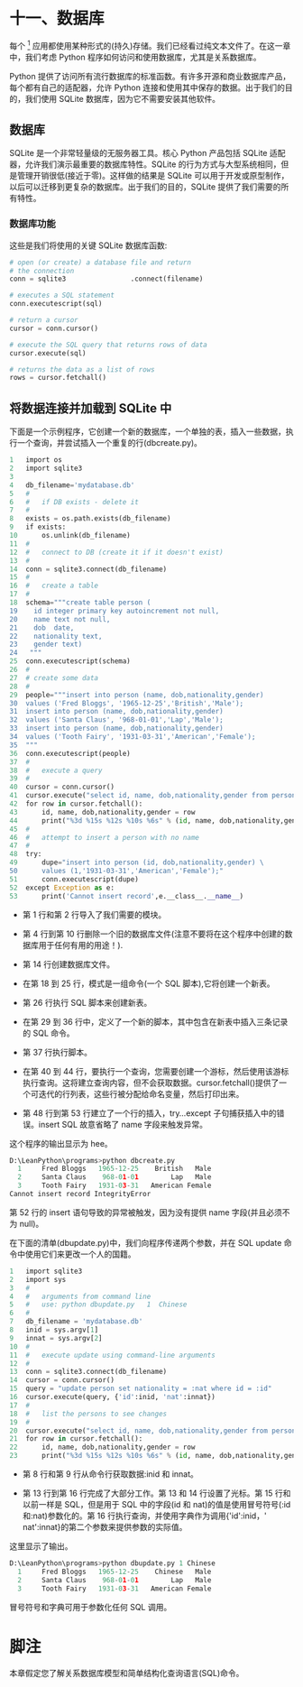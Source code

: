 # 十一、数据库

每个 [<sup class="calibre4">1</sup>](#Fn1) 应用都使用某种形式的(持久)存储。我们已经看过纯文本文件了。在这一章中，我们考虑 Python 程序如何访问和使用数据库，尤其是关系数据库。

Python 提供了访问所有流行数据库的标准函数。有许多开源和商业数据库产品，每个都有自己的适配器，允许 Python 连接和使用其中保存的数据。出于我们的目的，我们使用 SQLite 数据库，因为它不需要安装其他软件。

## 数据库

SQLite 是一个非常轻量级的无服务器工具。核心 Python 产品包括 SQLite 适配器，允许我们演示最重要的数据库特性。SQLite 的行为方式与大型系统相同，但是管理开销很低(接近于零)。这样做的结果是 SQLite 可以用于开发或原型制作，以后可以迁移到更复杂的数据库。出于我们的目的，SQLite 提供了我们需要的所有特性。

### 数据库功能

这些是我们将使用的关键 SQLite 数据库函数:

```py
# open (or create) a database file and return
# the connection
conn = sqlite3                .connect(filename)

# executes a SQL statement
conn.executescript(sql)

# return a cursor
cursor = conn.cursor()

# execute the SQL query that returns rows of data
cursor.execute(sql)

# returns the data as a list of rows
rows = cursor.fetchall() 
```

## 将数据连接并加载到 SQLite 中

下面是一个示例程序，它创建一个新的数据库，一个单独的表，插入一些数据，执行一个查询，并尝试插入一个重复的行(dbcreate.py)。

```py
1   import os
2   import sqlite3
3   
4   db_filename='mydatabase.db'
5   #
6   #   if DB exists - delete it
7   #
8   exists = os.path.exists(db_filename)
9   if exists:
10      os.unlink(db_filename)
11  #
12  #   connect to DB (create it if it doesn't exist)
13  #
14  conn = sqlite3.connect(db_filename)
15  #
16  #   create a table
17  #
18  schema="""create table person (
19    id integer primary key autoincrement not null,
20    name text not null,
21    dob  date,
22    nationality text,
23    gender text)
24   """
25  conn.executescript(schema)
26  #
27  # create some data
28  #
29  people="""insert into person (name, dob,nationality,gender)
30  values ('Fred Bloggs', '1965-12-25','British','Male');
31  insert into person (name, dob,nationality,gender)
32  values ('Santa Claus', '968-01-01','Lap','Male');
33  insert into person (name, dob,nationality,gender)
34  values ('Tooth Fairy', '1931-03-31','American','Female');
35  """
36  conn.executescript(people)
37  #
38  #   execute a query
39  #
40  cursor = conn.cursor()
41  cursor.execute("select id, name, dob,nationality,gender from person")
42  for row in cursor.fetchall():
43      id, name, dob,nationality,gender = row
44      print("%3d %15s %12s %10s %6s" % (id, name, dob,nationality,gender))
45  #
46  #   attempt to insert a person with no name
47  #
48  try:
49      dupe="insert into person (id, dob,nationality,gender) \
50      values (1,'1931-03-31','American','Female');"
51      conn.executescript(dupe)
52  except Exception as e:
53      print('Cannot insert record',e.__class__.__name__)
```

*   第 1 行和第 2 行导入了我们需要的模块。

*   第 4 行到第 10 行删除一个旧的数据库文件(注意不要将在这个程序中创建的数据库用于任何有用的用途！).

*   第 14 行创建数据库文件。

*   在第 18 到 25 行，模式是一组命令(一个 SQL 脚本),它将创建一个新表。

*   第 26 行执行 SQL 脚本来创建新表。

*   在第 29 到 36 行中，定义了一个新的脚本，其中包含在新表中插入三条记录的 SQL 命令。

*   第 37 行执行脚本。

*   在第 40 到 44 行，要执行一个查询，您需要创建一个游标，然后使用该游标执行查询。这将建立查询内容，但不会获取数据。cursor.fetchall()提供了一个可迭代的行列表，这些行被分配给命名变量，然后打印出来。

*   第 48 行到第 53 行建立了一个行的插入，try…except 子句捕获插入中的错误。insert SQL 故意省略了 name 字段来触发异常。

这个程序的输出显示为 hee。

```py
D:\LeanPython\programs>python dbcreate.py
  1     Fred Bloggs   1965-12-25    British   Male
  2     Santa Claus    968-01-01        Lap   Male
  3     Tooth Fairy   1931-03-31   American Female
Cannot insert record IntegrityError
```

第 52 行的 insert 语句导致的异常被触发，因为没有提供 name 字段(并且必须不为 null)。

在下面的清单(dbupdate.py)中，我们向程序传递两个参数，并在 SQL update 命令中使用它们来更改一个人的国籍。

```py
1   import sqlite3
2   import sys
3   #
4   #   arguments from command line
5   #   use: python dbupdate.py   1  Chinese
6   #
7   db_filename = 'mydatabase.db'
8   inid = sys.argv[1]
9   innat = sys.argv[2]
10  #
11  #   execute update using command-line arguments
12  #
13  conn = sqlite3.connect(db_filename)
14  cursor = conn.cursor()
15  query = "update person set nationality = :nat where id = :id"
16  cursor.execute(query, {'id':inid, 'nat':innat})
17  #
18  #   list the persons to see changes
19  #   
20  cursor.execute("select id, name, dob,nationality,gender from person")
21  for row in cursor.fetchall():
22      id, name, dob,nationality,gender = row
23      print("%3d %15s %12s %10s %6s" % (id, name, dob,nationality,gender))
```

*   第 8 行和第 9 行从命令行获取数据:inid 和 innat。

*   第 13 行到第 16 行完成了大部分工作。第 13 和 14 行设置了光标。第 15 行和以前一样是 SQL，但是用于 SQL 中的字段(id 和 nat)的值是使用冒号符号(:id 和:nat)参数化的。第 16 行执行查询，并使用字典作为调用{'id':inid，' nat':innat}的第二个参数来提供参数的实际值。

这里显示了输出。

```py
D:\LeanPython\programs>python dbupdate.py 1 Chinese
  1     Fred Bloggs   1965-12-25    Chinese   Male
  2     Santa Claus    968-01-01        Lap   Male
  3     Tooth Fairy   1931-03-31   American Female
```

冒号符号和字典可用于参数化任何 SQL 调用。

# 脚注

本章假定您了解关系数据库模型和简单结构化查询语言(SQL)命令。
